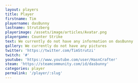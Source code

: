 ```yaml
---
layout: players
title: Player
firstname: Tim
playername: dasBunny
lastname: Strutzberg
playerimage: /assets/image/articles/Avatar.png
playergame: Counter Strike
text: We currently do not have any information on dasBunny
gallery: We currently do not have any pictures
twitter: 'https://twitter.com/TimStrutzi'
twitch: '#'
youtube: 'https://www.youtube.com/user/HasnCrafter'
steam: 'https://steamcommunity.com/id/dasbunny'
categories: player
permalink: '/player/:slug'
---
```

